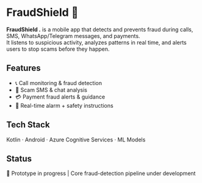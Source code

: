 # FraudShield  🚨

**FraudShield .** is a mobile app that detects and prevents fraud during calls, SMS, WhatsApp/Telegram messages, and payments.  
It listens to suspicious activity, analyzes patterns in real time, and alerts users to stop scams before they happen.  

## Features
- 📞 Call monitoring & fraud detection  
- 💬 Scam SMS & chat analysis  
- 💳 Payment fraud alerts & guidance  
- 🔔 Real-time alarm + safety instructions  

## Tech Stack
Kotlin · Android · Azure Cognitive Services · ML Models  

## Status
🔨 Prototype in progress | Core fraud-detection pipeline under development 

